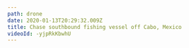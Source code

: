 ```yaml
---
path: drone
date: 2020-01-13T20:29:32.009Z
title: Chase southbound fishing vessel off Cabo, Mexico
videoId: -yjpRkKbwhU
---
```

